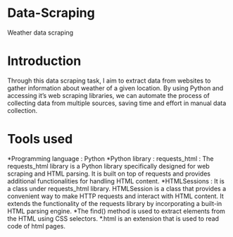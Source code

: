 # Data-Scraping
Weather data scraping
# Introduction
Through this data scraping task, I  aim to extract data from websites to gather information about weather of a given location. By using Python and accessing it’s web scraping libraries, we can automate the process of collecting data from multiple sources, saving time and effort in manual data collection.
# Tools used
*Programming language : Python
*Python library : requests_html : The requests_html  library is a Python library specifically designed for web scraping and HTML parsing. It is built on top of requests and provides additional functionalities for handling HTML content.
*HTMLSessions : It is a class under requests_html library.  HTMLSession is a class that provides a convenient way to make HTTP requests and interact with HTML content. It extends the functionality of the requests library by incorporating a built-in HTML parsing engine.
*The find() method is used to extract elements from the HTML using CSS selectors.
*.html is an extension that is used to read code of html pages.

